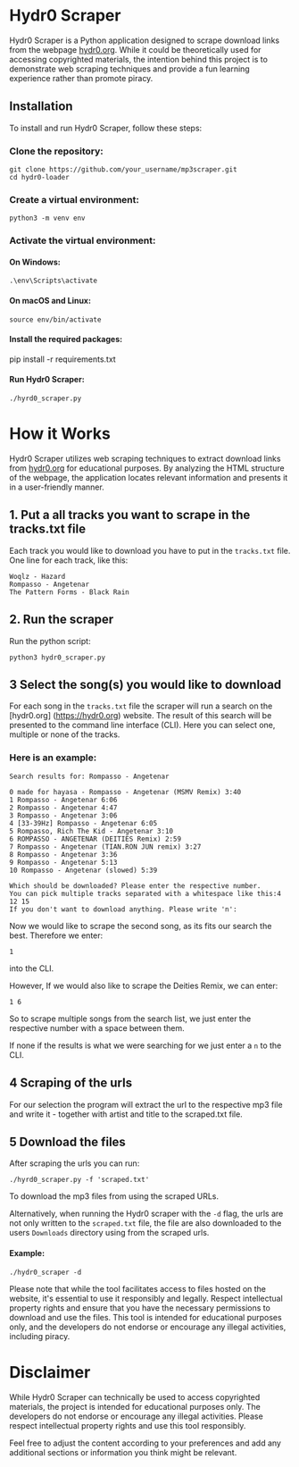 # Hydr0 Scraper
Hydr0 Scraper is a Python application designed to scrape download links from the webpage [hydr0.org](https://hydr0.org). While it could be theoretically used for accessing copyrighted materials, the intention behind this project is to demonstrate web scraping techniques and provide a fun learning experience rather than promote piracy.

## Installation
To install and run Hydr0 Scraper, follow these steps:

### Clone the repository:

    git clone https://github.com/your_username/mp3scraper.git
    cd hydr0-loader

### Create a virtual environment:

    python3 -m venv env
###  Activate the virtual environment:

#### On Windows:
    .\env\Scripts\activate
#### On macOS and Linux:

    source env/bin/activate
#### Install the required packages:

pip install -r requirements.txt

#### Run Hydr0 Scraper:
    ./hyrd0_scraper.py
    
# How it Works

Hydr0 Scraper utilizes web scraping techniques to extract download links from [hydr0.org](https://hydr0.org) for educational purposes. By analyzing the HTML structure of the webpage, the application locates relevant information and presents it in a user-friendly manner.

## 1. Put a all tracks you want to scrape in the tracks.txt file

Each track you would like to download you have to put in the `tracks.txt` file.
One line for each track, like this:

    Woqlz - Hazard
    Rompasso - Angetenar
    The Pattern Forms - Black Rain

## 2. Run the scraper

Run the python script:

    python3 hydr0_scraper.py

## 3 Select the song(s) you would like to download

For each song in the `tracks.txt` file the scraper will run a search on the [hydr0.org]
(https://hydr0.org) website. The result of this search will be presented to the command line interface (CLI). Here you can select one, multiple or none of the tracks.

### Here is an example:

    Search results for: Rompasso - Angetenar

    0 made for hayasa - Rompasso - Angetenar (MSMV Remix) 3:40
    1 Rompasso - Angetenar 6:06
    2 Rompasso - Angetenar 4:47
    3 Rompasso - Angetenar 3:06
    4 [33-39Hz] Rompasso - Angetenar 6:05
    5 Rompasso, Rich The Kid - Angetenar 3:10
    6 ROMPASSO - ANGETENAR (DEITIES Remix) 2:59
    7 Rompasso - Angetenar (TIAN.RON JUN remix) 3:27
    8 Rompasso - Angetenar 3:36
    9 Rompasso - Angetenar 5:13
    10 Rompasso - Angetenar (slowed) 5:39

    Which should be downloaded? Please enter the respective number.
    You can pick multiple tracks separated with a whitespace like this:4 12 15
    If you don't want to download anything. Please write 'n':

Now we would like to scrape the second song, as its fits our search the best.
Therefore we enter:

    1

into the CLI.

However, If we would also like to scrape the Deities Remix, we can enter:

    1 6

So to scrape multiple songs from the search list,
we just enter the respective number with a space between them.

If none if the results is what we were searching for we just enter a `n` to the CLI.

## 4 Scraping of the urls
For our selection the program will extract the url to the respective mp3 file
and write it - together with artist and title to the scraped.txt file.

## 5 Download the files
After scraping the urls you can run:

    ./hyrd0_scraper.py -f 'scraped.txt'

To download the mp3 files from using the scraped URLs.

Alternatively, when running the Hydr0 scraper with the `-d` flag, the urls are not only written to the `scraped.txt` file, the file are also downloaded to the users `Downloads` directory using from the scraped urls.

#### Example:

    ./hydr0_scraper -d

Please note that while the tool facilitates access to files hosted on the website, it's essential to use it responsibly and legally. Respect intellectual property rights and ensure that you have the necessary permissions to download and use the files. This tool is intended for educational purposes only, and the developers do not endorse or encourage any illegal activities, including piracy.

# Disclaimer

While Hydr0 Scraper can technically be used to access copyrighted materials, the project is intended for educational purposes only. The developers do not endorse or encourage any illegal activities. Please respect intellectual property rights and use this tool responsibly.

Feel free to adjust the content according to your preferences and add any additional sections or information you think might be relevant.